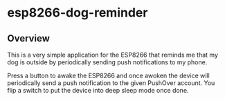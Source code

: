 # esp8266-dog-reminder
## Overview

This is a very simple application for the ESP8266 that reminds me that my dog is outside by periodically sending push notifications to my phone.

Press a button to awake the ESP8266 and once awoken the device will periodically send a push notification to the given PushOver account.  You flip a switch to put the device into deep sleep mode once done.